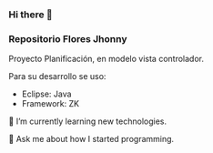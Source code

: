 ### Hi there 👋
### Repositorio Flores Jhonny

Proyecto Planificación, en modelo vista controlador.

Para su desarrollo se uso:

- Eclipse: Java
- Framework: ZK

🌱 I’m currently learning new technologies.

💬 Ask me about how I started programming.
